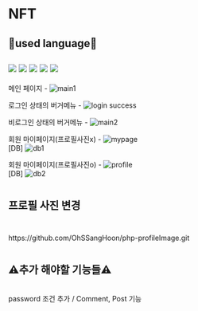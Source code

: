# NFT
<h2>💬used language💬
<br>
<br>
<img src="https://img.shields.io/badge/PHP-777BB4?style=for-the-badge&logo=php&logoColor=white">
<img src="https://img.shields.io/badge/JavaScript-F7DF1E?style=for-the-badge&logo=javascript&logoColor=white">
<img src="https://img.shields.io/badge/CSS3-1572B6?style=for-the-badge&logo=CSS3&logoColor=white">
<img src="https://img.shields.io/badge/HTML5-E34F26?style=for-the-badge&logo=HTML5&logoColor=white">
<img src="https://img.shields.io/badge/MYSQL-4479A1?style=for-the-badge&logo=MYSQL&logoColor=white">
</h2>

메인 페이지 -
![main1](https://user-images.githubusercontent.com/114225559/236423444-edf20e6f-88c1-4aa8-8d2b-0065ac8955e3.PNG)
<br>


로그인 상태의 버거메뉴 -
![login success](https://user-images.githubusercontent.com/114225559/236423717-2d8a5ed0-d741-408f-82ba-d37c597dab9b.PNG)
<br>


비로그인 상태의 버거메뉴 -
![main2](https://user-images.githubusercontent.com/114225559/236423742-8c249d46-6075-4d6f-870b-af49fb831555.PNG)
<br>


회원 마이페이지(프로필사진x) -
![mypage](https://user-images.githubusercontent.com/114225559/236424100-52d29049-cd2e-4af8-a2bc-bb8c5965b188.PNG)
<br>[DB]
![db1](https://user-images.githubusercontent.com/114225559/236424188-1c484fe3-3754-4a66-bc8f-86044a19f4af.PNG)


회원 마이페이지(프로필사진o) -
![profile](https://user-images.githubusercontent.com/114225559/236424293-25f7f306-3cd0-47b2-b827-7f8970293bf3.PNG)
<br>[DB]
![db2](https://user-images.githubusercontent.com/114225559/236424203-ef2a500a-c3e7-4d54-89d0-539e5cbecabd.PNG)


#
<h2> 프로필 사진 변경
<br>
<br>
</h2>
https://github.com/OhSSangHoon/php-profileImage.git

#
<h2>⚠️추가 해야할 기능들⚠️</h2>
<br> password 조건 추가 / Comment, Post 기능  
